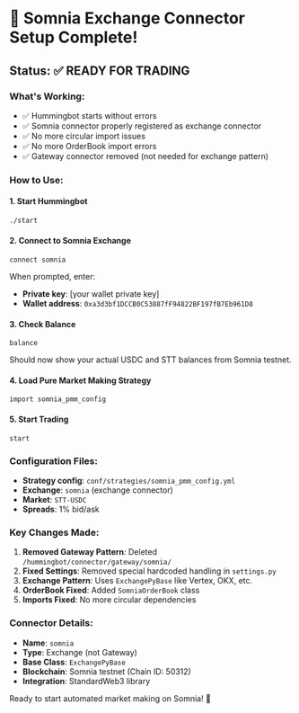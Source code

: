 # 🎉 Somnia Exchange Connector Setup Complete!

## Status: ✅ READY FOR TRADING

### What's Working:

- ✅ Hummingbot starts without errors
- ✅ Somnia connector properly registered as exchange connector
- ✅ No more circular import issues
- ✅ No more OrderBook import errors
- ✅ Gateway connector removed (not needed for exchange pattern)

### How to Use:

#### 1. Start Hummingbot

```bash
./start
```

#### 2. Connect to Somnia Exchange

```
connect somnia
```

When prompted, enter:

- **Private key**: [your wallet private key]
- **Wallet address**: `0xa3d3bf1DCCB0C53887fF94822BF197fB7Eb961D8`

#### 3. Check Balance

```
balance
```

Should now show your actual USDC and STT balances from Somnia testnet.

#### 4. Load Pure Market Making Strategy

```
import somnia_pmm_config
```

#### 5. Start Trading

```
start
```

### Configuration Files:

- **Strategy config**: `conf/strategies/somnia_pmm_config.yml`
- **Exchange**: `somnia` (exchange connector)
- **Market**: `STT-USDC`
- **Spreads**: 1% bid/ask

### Key Changes Made:

1. **Removed Gateway Pattern**: Deleted `/hummingbot/connector/gateway/somnia/`
2. **Fixed Settings**: Removed special hardcoded handling in `settings.py`
3. **Exchange Pattern**: Uses `ExchangePyBase` like Vertex, OKX, etc.
4. **OrderBook Fixed**: Added `SomniaOrderBook` class
5. **Imports Fixed**: No more circular dependencies

### Connector Details:

- **Name**: `somnia`
- **Type**: Exchange (not Gateway)
- **Base Class**: `ExchangePyBase`
- **Blockchain**: Somnia testnet (Chain ID: 50312)
- **Integration**: StandardWeb3 library

Ready to start automated market making on Somnia! 🚀
